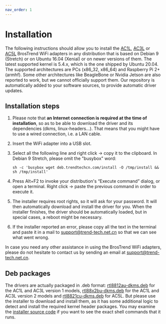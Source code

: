 ```yaml
---
nav_order: 1
---
```


# Installation

The following instructions should allow you to install the [AC1L](https://www.trendtechcn.com/Product.aspx?ProductId=328), [AC3L](https://www.trendtechcn.com/Product.aspx?ProductId=329) or [AC5L](https://www.trendtechcn.com/Product.aspx?ProductId=332) BrosTrend WiFi adapters in any distribution that is based on Debian 9 (Stretch) or on Ubuntu 16.04 (Xenial) or on newer versions of them.
The latest supported kernel is 5.4.x, which is the one shipped by Ubuntu 20.04.
The supported architectures are PCs (x86_32, x86_64) and Raspberry Pi 2+ (armhf).
Some other architectures like BeagleBone or Nvidia Jetson are also reported to work, but we cannot officially support them.
Our repository is automatically added to your software sources, to provide automatic driver updates.

## Installation steps

1. Please note that **an Internet connection is required at the time of installation**, so as to be able to download the driver and its dependencies (dkms, linux-headers...).
That means that you might have to use a wired connection, i.e. a LAN cable.

2. Insert the WiFi adapter into a USB slot.

3. Select all the following line and right click → copy it to the clipboard. In Debian 9 Stretch, please omit the "busybox" word:

    ```shell
    sh -c 'busybox wget deb.trendtechcn.com/install -O /tmp/install && sh /tmp/install'
    ```

4. Press Alt+F2 to invoke your distribution's “Execute command” dialog, or open a terminal.
Right click → paste the previous command in order to execute it.

5. The installer requires root rights, so it will ask for your password.
It will then automatically download and install the driver for you.
When the installer finishes, the driver should be automatically loaded, but in special cases, a reboot might be necessary.

6. If the installer reported an error, please copy all the text in the terminal and paste it in a mail to [support@trend-tech.net.cn](mailto:support@trend-tech.net.cn) so that we can see what went wrong.

In case you need any other assistance in using the BrosTrend WiFi adapters, please do not hesitate to contact us by sending an email at [support@trend-tech.net.cn](mailto:support@trend-tech.net.cn).

## Deb packages

The drivers are actually packaged in .deb format: [rtl8812au-dkms.deb](rtl8812au-dkms.deb) for the AC1L and AC3L version 1 models, [rtl88x2bu-dkms.deb](rtl88x2bu-dkms.deb) for the AC1L and AC3L version 2 models and [rtl8821cu-dkms.deb](rtl8821cu-dkms.deb) for AC5L.
But please use the installer to download and install them, as it has some additional logic to detect and install the required kernel header packages.
You may examine the [installer source code](installer.sh) if you want to see the exact shell commands that it runs.
